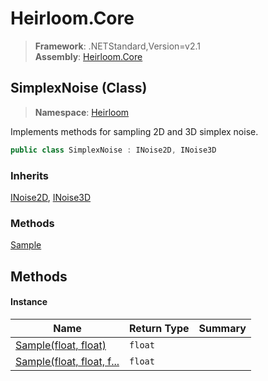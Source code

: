 # Heirloom.Core

> **Framework**: .NETStandard,Version=v2.1  
> **Assembly**: [Heirloom.Core][0]

## SimplexNoise (Class)

> **Namespace**: [Heirloom][0]

Implements methods for sampling 2D and 3D simplex noise.

```cs
public class SimplexNoise : INoise2D, INoise3D
```

### Inherits

[INoise2D][1], [INoise3D][2]

### Methods

[Sample][3]

## Methods

#### Instance

| Name                           | Return Type | Summary |
|--------------------------------|-------------|---------|
| [Sample(float, float)][3]      | `float`     |         |
| [Sample(float, float, f...][3] | `float`     |         |

[0]: ../../Heirloom.Core.md
[1]: INoise2D.md
[2]: INoise3D.md
[3]: SimplexNoise/Sample.md
